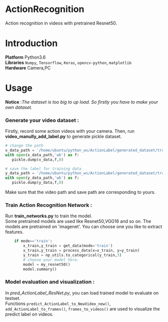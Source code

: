 # ActionRecognition
Action recognition in videos with pretrained Resnet50.

# Introduction 

**Platform** Python3.6  
**Libraries** `Numpy`, `Tensorflow`, `Keras`, `opencv-python`, `matplotlib`  
**Hardware** Camera,PC

# Usage  
**Notice** :*The dataset is too big to up load. So firstly you have to make your own dataset.*  
### **Generate your video dataset :**  
Firstly, record some action videos with your camera. Then, run **video_manully_add_label.py** to generate pickle dataset.    
 ```python
 # change the path
x_data_path = '/home/ubuntu/python_ws/ActionLabel/generated_dataset/train/x_data_train.pkl'
with open(x_data_path,'wb') as f:
    pickle.dump(x_data,f,0)

 # save the label for training data
y_data_path = '/home/ubuntu/python_ws/ActionLabel/generated_dataset/train/y_data_train.pkl'
with open(y_data_path,'wb') as f:
    pickle.dump(y_data,f,0)
 ```  
 Make sure that the video path and save path are corresponding to yours.  

### **Train Action Recognition Network :**  

Run **train_networks.py** to train the model.  
Some pretrained models are used like Resnet50,VGG16 and so on. The models are pretrained on 'imagenet'. You can choose one you like to extract features.  
```python
    if mode=='train':
        x_train,y_train = get_data(mode='train')
        x_train,y_train = process_data(x=x_train, y=y_train)
        y_train = np_utils.to_categorical(y_train,3)
        # choose your model here.
        model = my_resnet50()
        model.summary()
```

### **Model evaluation and visualization :**  
In *pred_ActionLabel_ResNet.py*, you can load trained model to evaluate on testset.  
Functions `predict_ActionLabel_to_NewVideo_new()`, `add_ActionLabel_to_frames()`, `frames_to_videos()` are used to visualize the predict label on videos.
